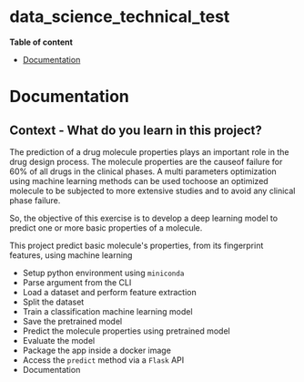 # data_science_technical_test

**Table of content**

- [Documentation](#documentation)

# Documentation
## Context - What do you learn in this project?
The prediction of a drug molecule properties plays an important role in the drug design process. The molecule properties are the causeof failure for 60% of all drugs in the clinical phases. A multi parameters optimization using machine learning methods can be used tochoose an optimized molecule to be subjected to more extensive studies and to avoid any clinical phase failure.

So, the objective of this exercise is to develop a deep learning model to predict one or more basic properties of a molecule.

This project predict basic molecule's properties, from its fingerprint features, using machine learning

- Setup python environment using `miniconda`
- Parse argument from the CLI
- Load a dataset and perform feature extraction
- Split the dataset
- Train a classification machine learning model
- Save the pretrained model
- Predict the molecule properties using pretrained model
- Evaluate the model
- Package the app inside a docker image
- Access the `predict` method via a `Flask` API
- Documentation


